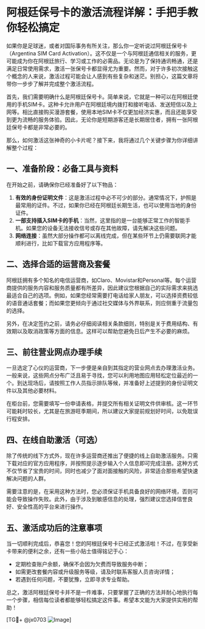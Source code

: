 # 阿根廷保号卡的激活流程详解：手把手教你轻松搞定

如果你是足球迷，或者对国际事务有所关注，那么你一定听说过阿根廷保号卡（Argentina SIM Card Activation）。这不仅是一个与阿根廷通信相关的服务，更可能成为你在阿根廷旅行、学习或工作的必需品。无论是为了保持通讯畅通，还是满足日常使用需求，激活一张保号卡都显得尤为重要。然而，对于许多初次接触这个概念的人来说，激活过程可能会让人感到有些复杂和迷茫。别担心，这篇文章将带你一步步了解并完成整个激活流程。

首先，我们需要明确什么是阿根廷保号卡。简单来说，它就是一种可以在阿根廷使用的手机SIM卡。这种卡允许用户在阿根廷境内拨打和接听电话、发送短信以及上网等。相比直接购买漫游套餐，使用本地SIM卡不仅更加经济实惠，而且还能享受到更为流畅的服务体验。因此，无论你是短期游客还是长期居住者，拥有一张阿根廷保号卡都是非常必要的。

那么，如何激活这张神奇的小卡片呢？接下来，我将通过几个关键步骤为你详细讲解整个过程：

## 一、准备阶段：必备工具与资料

在开始之前，请确保你已经准备好了以下物品：
1. **有效的身份证明文件**：这是激活过程中必不可少的部分。通常情况下，护照是最常用的证件。不过，如果你已经在阿根廷长期生活，也可以使用当地的身份证件。
2. **一部支持插入SIM卡的手机**：当然，这里指的是一台能够正常工作的智能手机。如果您的设备无法接收信号或存在其他故障，请先解决这些问题。
3. **网络连接**：虽然大部分操作都可以离线完成，但在某些环节上仍需要联网才能顺利进行，比如下载官方应用程序等。

## 二、选择合适的运营商及套餐

阿根廷拥有多个知名的电信运营商，如Claro、Movistar和Personal等。每个运营商提供的服务内容和服务质量都有所差异，因此建议您根据自己的实际需求来挑选最适合自己的选项。例如，如果您经常需要打电话给家人朋友，可以选择资费较低的语音通话套餐；而如果您更倾向于通过社交媒体与外界联系，则应侧重于流量包的选择。

另外，在决定签约之前，请务必仔细阅读相关条款细则，特别是关于费用结构、有效期以及取消政策等方面的信息。这样可以帮助您避免日后产生不必要的麻烦。

## 三、前往营业网点办理手续

一旦选定了心仪的运营商，下一步便是亲自到其指定的营业网点去办理激活业务。一般来说，这些网点分布广泛且易于寻找，您可以利用地图应用轻松定位最近的一个。到达现场后，请按照工作人员指示排队等候，并准备好上述提到的身份证明文件以及其他必要材料。

在柜台前，您需要填写一份申请表格，并提交所有相关证明文件供审核。这一环节可能耗时较长，尤其是在旅游旺季期间，所以建议大家提前规划好时间，以免耽误行程安排。

## 四、在线自助激活（可选）

除了传统的线下方式外，现在许多运营商还推出了便捷的线上自助激活服务。只需下载对应的官方应用程序，并按照提示逐步输入个人信息即可完成注册。这种方式不仅节省了宝贵的时间，同时也减少了面对面接触的风险，非常适合那些希望快速解决问题的人群。

需要注意的是，在采用这种方法时，您必须保证手机具备良好的网络环境，否则可能会导致操作失败。此外，由于涉及到敏感信息的处理，强烈建议您选择信誉良好、安全性高的平台来进行操作。

## 五、激活成功后的注意事项

当一切顺利完成后，恭喜您！您的阿根廷保号卡已经正式激活啦！不过，在享受新卡带来的便利之余，还有一些小贴士值得铭记于心：
- 定期检查账户余额，确保不会因为欠费而导致服务中断；
- 如需更改套餐内容或升级服务等级，请及时联系客服人员咨询详情；
- 若遇到任何问题，不要犹豫，立即寻求专业帮助。

总之，激活阿根廷保号卡并不是一件难事，只要掌握了正确的方法并耐心地执行每一个步骤，相信每位读者都能够轻松搞定这件事。希望本文能为大家提供实用的帮助！

[TG💪+ @jx0703 ![Image](https://github.com/user-attachments/assets/dbca1d08-cadb-493c-b0ec-ad6f7a83f270)]